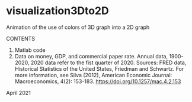 # visualization3Dto2D
Animation of the use of colors of 3D graph into a 2D graph

CONTENTS
1. Matlab code
2. Data on money, GDP, and commercial paper rate. Annual data, 1900-2020, 2020 data refer to the fist quarter of 2020. Sources: FRED data, Historical Statistics of the United States, Friedman and Schwartz. For more information, see Silva (2012), American Economic Journal: Macroeconomics, 4(2): 153-183. https://doi.org/10.1257/mac.4.2.153

April 2021
